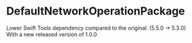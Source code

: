 # DefaultNetworkOperationPackage

Lower Swift Tools dependency compared to the original. (5.5.0 -> 5.3.0)
With a new released version of 1.0.0 
